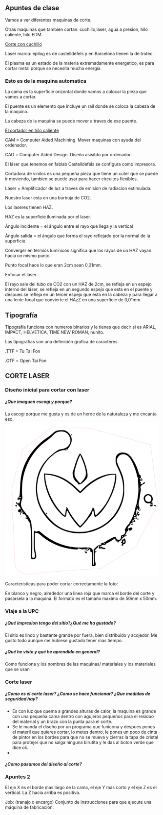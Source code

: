 ## Apuntes de clase

Vamos a ver diferentes maquinas de corte.

Otras maquinas que tambien cortan: cuchillo,laser, agua a presion, hilo caliente, hilo EDM.

[Corte con cuchillo](https://www.youtube.com/watch?v=PG9lJOnNTzQ)

Laser marca: epilog es de castelldefels y en Barcelona tienen la de trotec.

El plasma es un estado de la materia extremadamente energetico, es para cortar metal porque se necesita mucha energia.

### Esto es de la maquina automatica 

La cama es la superficie orizontal donde vamos a colocar la pieza que vamos a cortar.

El puente es un elemento que incluye un rail donde se coloca  la cabeza de la maquina.

La cabeza de la maquina se puede mover a traves de ese puente.

[El cortador en hilo caliente](https://www.youtube.com/supported_browsers)

CAM = Computer Aided Machining. Mover maquinas con ayuda del ordenador.

CAD = Computer Aided Design. Diseño asisitdo por ordenador.

El láser que tenemos en fablab Castelldefels se configura como impresora.

Cortadora de vinilos es una pequeña pieza que tiene un cuter que se puede ir moviendo, tambien se puede 
usar para hacer circuitos flexibles.

Láser = Amplificador de luz a traves de emision de radiacion estimulada.

Nuestro laser esta en una burbuja de CO2.

Los laseres tienen HAZ.

HAZ es la superficie iluminada por el laser.

Ángulo incidente = el ángulo entre el rayo que llega y la vertical

Ángulo salida = el ángulo que forma el rayo reflejado por la normal de la superficie. 

Converger en termiós lumínicos significa que los rayos de un HAZ vayan hacia un mismo punto.

Punto focal hace lo que eran 2cm sean 0,01mm.

Enfocar el láser.

El rayo sale del tubo de CO2 con un HAZ de 2cm, se refleja en un espejo interno del láser, se refleja en un segundo espejo que esta en el puente y despues se refleja en un tercer espejo que esta en la cabeza y para llegar a una lente focal que convierte el HAzZ en una superficie de 0,01mm.

## Tipografía

Tipografía funciona con numeros binarios y le tienes que decir si es ARIAL, IMPACT, HELVETICA, TIME NEW ROMAN, nunito.

Las tipografías son una definición grafica de caracteres 

.TTF = Tu Tai Fon

.OTF = Open Tai Fon



## CORTE LASER

### Diseño inicial para cortar con laser

##### ¿Que imaguen escogi y porque?

La escogi porque me gusta y es de un heroe de la naturaleza y me encanta eso.
![](https://github.com/Albitah24/Soldadura-y-diseno-UwU/blob/main/corte%20laser%20svg.png.svg)


Caracteristicas para poder cortar correctamente la foto:

En blanco y negro, alrededor una linea roja que marca el borde del corte y pasarsela a la maquina.
El formato es el tamaño maximo de 50mm x 50mm.

### Viaje a la UPC

##### ¿Qué impresion tengo del sitio?¿Qué me ha gustado?

El sitio es lindo y bastante grande por fuera, bien distribuido y acojedor.
Me gusto todo aunque me hubiese gustado tener mas tiempo.

##### ¿Qué he visto y qué he aprendido en general?

Como funciona y los nombres de las maquinas/ materiales y los materiales que se usan

### Corte laser

##### ¿Como es el corte laser? ¿Como se hace funcionar? ¿Que medidas de seguridad hay?
 - Es con luz que quema a grandes alturas de calor, la maquina es grande con una pequeña cama dentro con agujeros pequeños para el residuo del material y un brazo con la punta para el corte.
 - Se le manda el diseño por un programa que funicona y despues pones el materil que quieres cortar, lo metes dentro,
 le pones un poco de cinta de pintor en los bordes para que no se mueva y cierras la tapa de cristal para protejer que no salga ninguna birutita y le das al boton verde que dice ok.
 -
 
 ##### ¿Como pasamos del diseño al corte?
 
 
 
 
 
 
 ### Apuntes 2
 
 El eje X es el borde mas largo de la cama, el eje Y mas corto y el eje Z es el vertical. La Z hacia arriba es positiva.
 
 Job: (tranajo o encargo)
 Conjunto de instrucciones para que ejecute una máquina de fabricación.
 

